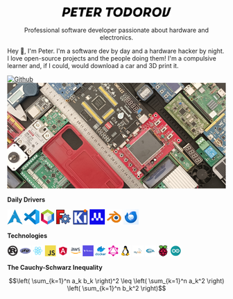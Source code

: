 <h2 align="center">
    <a href="https://peterprototypes.com" target="_blank">
        <picture>
            <source media="(prefers-color-scheme: dark)" srcset="./assets/header-dark.png">
            <img width="50%" alt="Peter Todorov" src="./assets/header-light.png">
        </picture>
    </a>
</h2>

<p align="center">Professional software developer passionate about hardware and electronics.</p>

Hey 👋, I'm Peter. I'm a software dev by day and a hardware hacker by night. I love open-source projects and the people doing them! I'm a compulsive learner and, if I could, would download a car and 3D print it.

[![Github](https://img.shields.io/github/followers/peterprototypes?label=Follow%20Me&style=social)](https://github.com/peterprototypes)
<img alt="Cover Photo" src="./assets/cover.jpg">

**Daily Drivers**

<code><img height="35" alt="Arch Linux" title="Arch Linux" src="./assets/arch.png"></code>
<code><img height="35" alt="VSCode" title="VSCode" src="./assets/vscode.png"></code>
<code><img height="35" alt="NetBeans" title="NetBeans" src="./assets/NetBeans.svg"></code>
<code><img height="35" alt="FreeCAD" title="FreeCAD" src="./assets/freecad.png"></code>
<code><img height="35" alt="KiCad" title="KiCad" src="./assets/kicad.png"></code>
<code><img height="35" alt="Cura" title="Cura" src="./assets/cura.png"></code>
<code><img height="35" alt="Blender" title="Blender" src="./assets/blender.png"></code>
<code><img height="35" alt="Thunderbird" title="Thunderbird" src="./assets/thunderbird.png"></code>

**Technologies**

<code><img height="25" alt="Rust" title="Rust" src="https://raw.githubusercontent.com/github/explore/80688e429a7d4ef2fca1e82350fe8e3517d3494d/topics/rust/rust.png"></code>
<code><img height="25" alt="PHP" title="PHP" src="https://raw.githubusercontent.com/github/explore/80688e429a7d4ef2fca1e82350fe8e3517d3494d/topics/php/php.png"></code>
<code><img height="25" alt="React" title="React" src="https://raw.githubusercontent.com/github/explore/5c058a388828bb5fde0bcafd4bc867b5bb3f26f3/topics/react/react.png"></code>
<code><img height="25" alt="javascript" title="javascript" src="https://raw.githubusercontent.com/github/explore/80688e429a7d4ef2fca1e82350fe8e3517d3494d/topics/javascript/javascript.png"></code>
<code><img height="25" alt="Angular" title="Angular" src="https://raw.githubusercontent.com/github/explore/80688e429a7d4ef2fca1e82350fe8e3517d3494d/topics/angular/angular.png"></code>
<code><img height="25" alt="AWS" title="AWS" src="https://raw.githubusercontent.com/github/explore/80688e429a7d4ef2fca1e82350fe8e3517d3494d/topics/aws/aws.png"></code>
<code><img height="25" alt="Terraform" title="Terraform" src="https://raw.githubusercontent.com/github/explore/80688e429a7d4ef2fca1e82350fe8e3517d3494d/topics/terraform/terraform.png"></code>
<code><img height="25" alt="Docker" title="Docker" src="https://raw.githubusercontent.com/github/explore/80688e429a7d4ef2fca1e82350fe8e3517d3494d/topics/docker/docker.png"></code>
<code><img height="25" alt="GraphQL" title="GraphQL" src="https://raw.githubusercontent.com/github/explore/80688e429a7d4ef2fca1e82350fe8e3517d3494d/topics/graphql/graphql.png"></code>
<code><img height="25" alt="Linux" title="Linux" src="https://raw.githubusercontent.com/github/explore/80688e429a7d4ef2fca1e82350fe8e3517d3494d/topics/linux/linux.png"></code>
<code><img height="25" alt="MySQL" title="MySQL" src="https://raw.githubusercontent.com/github/explore/80688e429a7d4ef2fca1e82350fe8e3517d3494d/topics/mysql/mysql.png"></code>
<code><img height="25" alt="OpenGL" title="OpenGL" src="https://raw.githubusercontent.com/github/explore/80688e429a7d4ef2fca1e82350fe8e3517d3494d/topics/opengl/opengl.png"></code>
<code><img height="25" alt="Raspberry Pi" title="Raspberry Pi" src="https://raw.githubusercontent.com/github/explore/80688e429a7d4ef2fca1e82350fe8e3517d3494d/topics/raspberry-pi/raspberry-pi.png"></code>
<code><img height="25" alt="Arduino" title="Arduino" src="https://raw.githubusercontent.com/github/explore/80688e429a7d4ef2fca1e82350fe8e3517d3494d/topics/arduino/arduino.png"></code>

**The Cauchy-Schwarz Inequality**

```math
\left( \sum_{k=1}^n a_k b_k \right)^2 \leq \left( \sum_{k=1}^n a_k^2 \right) \left( \sum_{k=1}^n b_k^2 \right)
```
